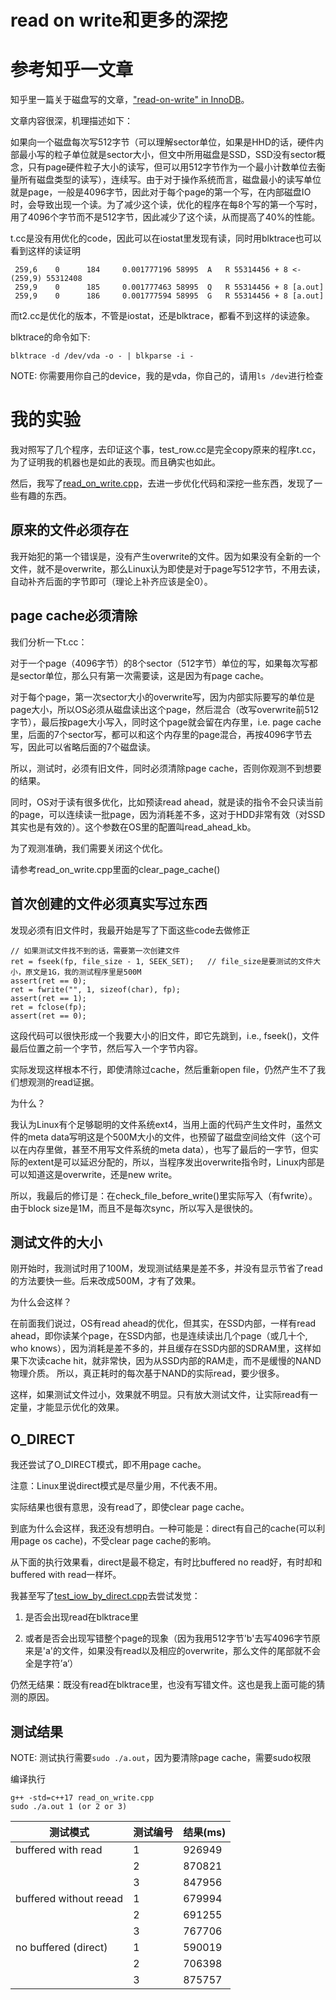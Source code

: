 # read on write和更多的深挖

# 参考知乎一文章

知乎里一篇关于磁盘写的文章，["read-on-write" in InnoDB](https://zhuanlan.zhihu.com/p/61002228)。

文章内容很深，机理描述如下：

如果向一个磁盘每次写512字节（可以理解sector单位，如果是HHD的话，硬件内部最小写的粒子单位就是sector大小，但文中所用磁盘是SSD，SSD没有sector概念，只有page硬件粒子大小的读写，但可以用512字节作为一个最小计数单位去衡量所有磁盘类型的读写），连续写。由于对于操作系统而言，磁盘最小的读写单位就是page，一般是4096字节，因此对于每个page的第一个写，在内部磁盘IO时，会导致出现一个读。为了减少这个读，优化的程序在每8个写的第一个写时，用了4096个字节而不是512字节，因此减少了这个读，从而提高了40%的性能。

t.cc是没有用优化的code，因此可以在iostat里发现有读，同时用blktrace也可以看到这样的读证明
```
 259,6    0      184     0.001777196 58995  A   R 55314456 + 8 <- (259,9) 55312408
 259,9    0      185     0.001777463 58995  Q   R 55314456 + 8 [a.out]
 259,9    0      186     0.001777594 58995  G   R 55314456 + 8 [a.out]
```

而t2.cc是优化的版本，不管是iostat，还是blktrace，都看不到这样的读迹象。

blktrace的命令如下: 
```
blktrace -d /dev/vda -o - | blkparse -i -
```
NOTE: 你需要用你自己的device，我的是vda，你自己的，请用```ls /dev```进行检查

# 我的实验

我对照写了几个程序，去印证这个事，test_row.cc是完全copy原来的程序t.cc，为了证明我的机器也是如此的表现。而且确实也如此。

然后，我写了[read_on_write.cpp](read_on_write.cpp)，去进一步优化代码和深挖一些东西，发现了一些有趣的东西。

## 原来的文件必须存在

我开始犯的第一个错误是，没有产生overwrite的文件。因为如果没有全新的一个文件，就不是overwrite，那么Linux认为即使是对于page写512字节，不用去读，自动补齐后面的字节即可（理论上补齐应该是全0）。

## page cache必须清除

我们分析一下t.cc：

对于一个page（4096字节）的8个sector（512字节）单位的写，如果每次写都是sector单位，那么只有第一次需要读，这是因为有page cache。

对于每个page，第一次sector大小的overwrite写，因为内部实际要写的单位是page大小，所以OS必须从磁盘读出这个page，然后混合（改写overwrite前512字节），最后按page大小写入，同时这个page就会留在内存里，i.e. page cache里，后面的7个sector写，都可以和这个内存里的page混合，再按4096字节去写，因此可以省略后面的7个磁盘读。

所以，测试时，必须有旧文件，同时必须清除page cache，否则你观测不到想要的结果。

同时，OS对于读有很多优化，比如预读read ahead，就是读的指令不会只读当前的page，可以连续读一批page，因为消耗差不多，这对于HDD非常有效（对SSD其实也是有效的）。这个参数在OS里的配置叫read_ahead_kb。

为了观测准确，我们需要关闭这个优化。

请参考read_on_write.cpp里面的clear_page_cache()

## 首次创建的文件必须真实写过东西

发现必须有旧文件时，我最开始是写了下面这些code去做修正
```
// 如果测试文件找不到的话，需要第一次创建文件
ret = fseek(fp, file_size - 1, SEEK_SET);   // file_size是要测试的文件大小，原文是1G，我的测试程序里是500M
assert(ret == 0);
ret = fwrite("", 1, sizeof(char), fp);
assert(ret == 1);
ret = fclose(fp);
assert(ret == 0);
```

这段代码可以很快形成一个我要大小的旧文件，即它先跳到，i.e., fseek()，文件最后位置之前一个字节，然后写入一个字节内容。

实际发现这样根本不行，即使清除过cache，然后重新open file，仍然产生不了我们想观测的read证据。

为什么？

我认为Linux有个足够聪明的文件系统ext4，当用上面的代码产生文件时，虽然文件的meta data写明这是个500M大小的文件，也预留了磁盘空间给文件（这个可以在内存里做，甚至不用写文件系统的meta data），也写了最后的一字节，但实际的extent是可以延迟分配的，所以，当程序发出overwrite指令时，Linux内部是可以知道这是overwrite，还是new write。

所以，我最后的修订是：在check_file_before_write()里实际写入（有fwrite）。由于block size是1M，而且不是每次sync，所以写入是很快的。

## 测试文件的大小

刚开始时，我测试时用了100M，发现测试结果是差不多，并没有显示节省了read的方法要快一些。后来改成500M，才有了效果。

为什么会这样？

在前面我们说过，OS有read ahead的优化，但其实，在SSD内部，一样有read ahead，即你读某个page，在SSD内部，也是连续读出几个page（或几十个, who knows），因为消耗是差不多的，并且缓存在SSD内部的SDRAM里，这样如果下次读cache hit，就非常快，因为从SSD内部的RAM走，而不是缓慢的NAND物理介质。 所以，真正耗时的每次基于NAND的实际read，要少很多。

这样，如果测试文件过小，效果就不明显。只有放大测试文件，让实际read有一定量，才能显示优化的效果。

## O_DIRECT

我还尝试了O_DIRECT模式，即不用page cache。

注意：Linux里说direct模式是尽量少用，不代表不用。

实际结果也很有意思，没有read了，即使clear page cache。

到底为什么会这样，我还没有想明白。一种可能是：direct有自己的cache(可以利用page os cache)，不受clear page cache的影响。

从下面的执行效果看，direct是最不稳定，有时比buffered no read好，有时却和buffered with read一样坏。

我甚至写了[test_iow_by_direct.cpp](test_iow_by_direct.cpp)去尝试发觉：

1. 是否会出现read在blktrace里

2. 或者是否会出现写错整个page的现象（因为我用512字节'b'去写4096字节原来是'a'的文件，如果没有read以及相应的overwrite，那么文件的尾部就不会全是字符’a‘）

仍然无结果：既没有read在blktrace里，也没有写错文件。这也是我上面可能的猜测的原因。

## 测试结果

NOTE: 测试执行需要```sudo ./a.out```，因为要清除page cache，需要sudo权限

编译执行
```
g++ -std=c++17 read_on_write.cpp
sudo ./a.out 1 (or 2 or 3)
```

| 测试模式 | 测试编号 | 结果(ms) |
| -- | -- | -- |
| buffered with read | 1 | 926949 |
|                    | 2 | 870821 |
|                    | 3 | 847956 |
| buffered without reead | 1 | 679994 |
|                        | 2 | 691255 |
|                        | 3 | 767706 |
| no buffered (direct) | 1 | 590019 |
|                      | 2 | 706398 |
|                      | 3 | 875757 |